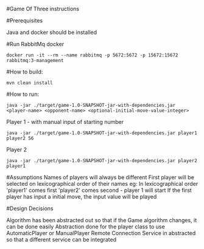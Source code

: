 #Game Of Three instructions

#Prerequisites

Java and docker should be installed

#Run RabbitMq docker
````
docker run -it --rm --name rabbitmq -p 5672:5672 -p 15672:15672 rabbitmq:3-management
````

#How to build:

```
mvn clean install 
```
#How to run:

````
java -jar ./target/game-1.0-SNAPSHOT-jar-with-dependencies.jar <player-name> <opponent-name> <optional-initial-move-value-integer>
````

Player 1 - with manual input of starting number

````
java -jar ./target/game-1.0-SNAPSHOT-jar-with-dependencies.jar player1 player2 56
````

Player 2

````
java -jar ./target/game-1.0-SNAPSHOT-jar-with-dependencies.jar player2 player1
````

#Assumptions
Names of players will always be different
First player will be selected on lexicographical order of their names 
    eg: In lexicographical order 'player1' comes first 'player2' comes second  - player 1 will start
If the first player has input a initial move, the input value will be played


#Design Decisions

Algorithm has been abstracted out so that if the Game algorithm changes, it can be done easily
Abstraction done for the player class to use AutomaticPlayer or ManualPlayer
Remote Connection Service in abstracted so that a different service can be integrated